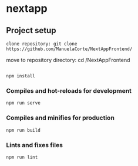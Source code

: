 # nextapp

## Project setup
```
clone repository: git clone https://github.com/ManuelaCorte/NextAppFrontend/
```
move to repository directory: cd /NextAppFrontend
```

npm install
```

### Compiles and hot-reloads for development
```
npm run serve
```

### Compiles and minifies for production
```
npm run build
```

### Lints and fixes files
```
npm run lint
```
